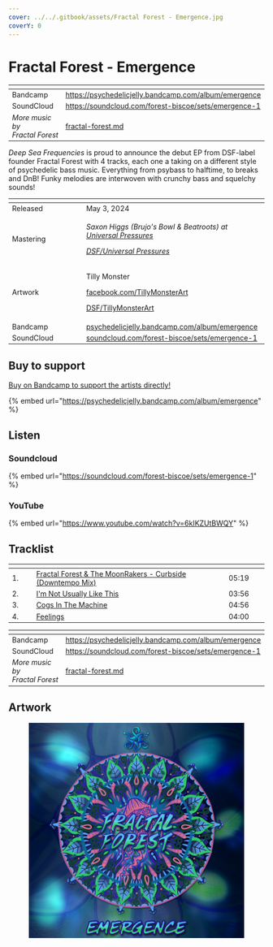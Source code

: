 ```yaml
---
cover: ../../.gitbook/assets/Fractal Forest - Emergence.jpg
coverY: 0
---
```


# Fractal Forest - Emergence

<table data-view="cards"><thead><tr><th></th><th data-hidden data-card-target data-type="content-ref"></th></tr></thead><tbody><tr><td>Bandcamp</td><td><a href="https://psychedelicjelly.bandcamp.com/album/emergence">https://psychedelicjelly.bandcamp.com/album/emergence</a></td></tr><tr><td>SoundCloud</td><td><a href="https://soundcloud.com/forest-biscoe/sets/emergence-1">https://soundcloud.com/forest-biscoe/sets/emergence-1</a></td></tr><tr><td><em>More music by Fractal Forest</em></td><td><a href="../../artists/musicians/fractal-forest.md">fractal-forest.md</a></td></tr></tbody></table>

_Deep Sea Frequencies_ is proud to announce the debut EP from DSF-label founder Fractal Forest with 4 tracks, each one a taking on a different style of psychedelic bass music. Everything from psybass to halftime, to breaks and DnB! Funky melodies are interwoven with crunchy bass and squelchy sounds!

<table data-header-hidden><thead><tr><th width="132"></th><th></th></tr></thead><tbody><tr><td>Released</td><td>May 3, 2024</td></tr><tr><td>Mastering</td><td><p><em>Saxon Higgs (Brujo's Bowl &#x26; Beatroots) at</em> <a href="https://www.facebook.com/universalpressures"><em>Universal Pressures</em></a> </p><p><a href="../../artists/mastering/universal-pressures-beatroots.md"><em>DSF/Universal Pressures</em></a> </p></td></tr><tr><td>Artwork</td><td><p>Tilly Monster </p><p><a href="https://www.facebook.com/TillyMonsterArt">facebook.com/TillyMonsterArt</a> </p><p><a href="../../artists/graphic/tillymonsterart.md">DSF/TillyMonsterArt</a> </p></td></tr><tr><td>Bandcamp</td><td><a href="https://psychedelicjelly.bandcamp.com/album/emergence">psychedelicjelly.bandcamp.com/album/emergence</a> </td></tr><tr><td>SoundCloud</td><td><a href="https://soundcloud.com/forest-biscoe/sets/emergence-1">soundcloud.com/forest-biscoe/sets/emergence-1</a> </td></tr></tbody></table>

## Buy to support

[Buy on Bandcamp to support the artists directly!](https://psychedelicjelly.bandcamp.com/album/emergence)&#x20;

{% embed url="https://psychedelicjelly.bandcamp.com/album/emergence" %}

## Listen

### Soundcloud

{% embed url="https://soundcloud.com/forest-biscoe/sets/emergence-1" %}

### YouTube

{% embed url="https://www.youtube.com/watch?v=6kIKZUtBWQY" %}

## Tracklist

<table data-header-hidden><thead><tr><th width="43"></th><th width="491"></th><th width="74"></th></tr></thead><tbody><tr><td>1.</td><td><a href="https://psychedelicjelly.bandcamp.com/track/curbside-downtempo-mix">Fractal Forest &#x26; The MoonRakers - Curbside (Downtempo Mix)</a> </td><td>05:19</td></tr><tr><td>2.</td><td><a href="https://psychedelicjelly.bandcamp.com/track/im-not-usually-like-this">I'm Not Usually Like This</a> </td><td>03:56</td></tr><tr><td>3.</td><td><a href="https://psychedelicjelly.bandcamp.com/track/cogs-in-the-machine">Cogs In The Machine</a> </td><td>04:56</td></tr><tr><td>4.</td><td><a href="https://psychedelicjelly.bandcamp.com/track/feelings">Feelings</a> </td><td>04:00</td></tr></tbody></table>

<table data-view="cards"><thead><tr><th></th><th data-hidden data-card-target data-type="content-ref"></th></tr></thead><tbody><tr><td>Bandcamp</td><td><a href="https://psychedelicjelly.bandcamp.com/album/emergence">https://psychedelicjelly.bandcamp.com/album/emergence</a></td></tr><tr><td>SoundCloud</td><td><a href="https://soundcloud.com/forest-biscoe/sets/emergence-1">https://soundcloud.com/forest-biscoe/sets/emergence-1</a></td></tr><tr><td><em>More music by Fractal Forest</em></td><td><a href="../../artists/musicians/fractal-forest.md">fractal-forest.md</a></td></tr></tbody></table>

## Artwork

<figure><img src="../../.gitbook/assets/Fractal Forest - Emergence.jpg" alt=""><figcaption></figcaption></figure>

